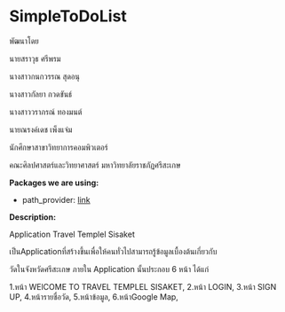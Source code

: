 # SimpleToDoList

พัฒนาโดย

นายสราวุธ ศรีพรม

นางสาวกนกวรรณ สุดอนุ

นางสาวกัลยา กวดขันธ์

นางสาววราภรณ์ ทองมนต์

นายณรงค์เดช เพ็งแจ่ม

นักศึกษาสาขาวิทยาการคอมพิวเตอร์

คณะศิลปศาสตร์และวิทยาศาสตร์ มหาวิทยาลัยราชภัฏศรีสะเกษ

**Packages we are using:**

- path_provider: [link](https://pub.dev/packages/path_provider)

**Description:**

Application Travel Templel Sisaket

เป็นApplicationที่สร้างขึ้นเพื่อให้คนทั่วไปสามารถรู้ข้อมูลเบื้องต้นเกี่ยวกับ

วัดในจังหวัดศรีสะเกษ ภายใน Application นั้นประกอบ 6 หน้า ได้แก่

1.หน้า WElCOME TO TRAVEL TEMPLEL SISAKET,
2.หน้า LOGIN,
3.หน้า SIGN UP,
4.หน้ารายชื่อวัด,
5.หน้าข้อมูล,
6.หน้าGoogle Map,
